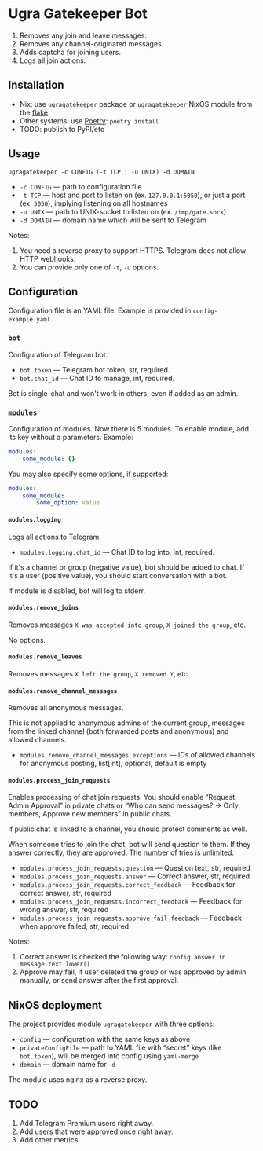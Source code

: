 # Ugra Gatekeeper Bot

1. Removes any join and leave messages.
2. Removes any channel-originated messages.
3. Adds captcha for joining users.
4. Logs all join actions.

## Installation

* Nix: use `ugragatekeeper` package or `ugragatekeeper` NixOS module from the [flake](https://nixos.wiki/wiki/Flakes)
* Other systems: use [Poetry](https://python-poetry.org/): `poetry install`
* TODO: publish to PyPI/etc

## Usage

```
ugragatekeeper -c CONFIG (-t TCP | -u UNIX) -d DOMAIN
```

* `-c CONFIG` — path to configuration file
* `-t TCP` — host and port to listen on (ex. `127.0.0.1:5050`), or just a port (ex. `5050`), implying listening on all hostnames
* `-u UNIX` — path to UNIX-socket to listen on (ex. `/tmp/gate.sock`)
* `-d DOMAIN` — domain name which will be sent to Telegram

Notes:
1. You need a reverse proxy to support HTTPS. Telegram does not allow HTTP webhooks.
2. You can provide only one of `-t`, `-u` options.

## Configuration

Configuration file is an YAML file. Example is provided in `config-example.yaml`.

### `bot`

Configuration of Telegram bot.

* `bot.token` — Telegram bot token, str, required.
* `bot.chat_id` — Chat ID to manage, int, required.

Bot is single-chat and won't work in others, even if added as an admin.

### `modules`

Configuration of modules. Now there is 5 modules. To enable module, add its key without a parameters. Example:

```yaml
modules:
    some_module: {}
```

You may also specify some options, if supported:

```yaml
modules:
    some_module:
        some_option: value
```

#### `modules.logging`

Logs all actions to Telegram.

* `modules.logging.chat_id` — Chat ID to log into, int, required.

If it's a channel or group (negative value), bot should be added to chat. If it's a user (positive value), you should start conversation with a bot.

If module is disabled, bot will log to stderr.

#### `modules.remove_joins`

Removes messages `X was accepted into group`, `X joined the group`, etc.

No options.

#### `modules.remove_leaves`

Removes messages `X left the group`, `X removed Y`, etc.

#### `modules.remove_channel_messages`

Removes all anonymous messages.

This is not applied to anonymous admins of the current group, messages from the linked channel (both forwarded posts and anonymous) and allowed channels.

* `modules.remove_channel_messages.exceptions` — IDs of allowed channels for anonymous posting, list[int], optional, default is empty

#### `modules.process_join_requests`

Enables processing of chat join requests. You should enable “Request Admin Approval” in private chats or “Who can send messages? → Only members, Approve new members” in public chats.

If public chat is linked to a channel, you should protect comments as well.

When someone tries to join the chat, bot will send question to them. If they answer correctly, they are approved. The number of tries is unlimited.

* `modules.process_join_requests.question` — Question text, str, required
* `modules.process_join_requests.answer` — Correct answer, str, required
* `modules.process_join_requests.correct_feedback` — Feedback for correct answer, str, required
* `modules.process_join_requests.incorrect_feedback` — Feedback for wrong answer, str, required
* `modules.process_join_requests.approve_fail_feedback` — Feedback when approve failed, str, required

Notes:
1. Correct answer is checked the following way: `config.answer in message.text.lower()`
2. Approve may fail, if user deleted the group or was approved by admin manually, or send answer after the first approval.

## NixOS deployment

The project provides module `ugragatekeeper` with three options:

* `config` — configuration with the same keys as above
* `privateConfigFile` — path to YAML file with “secret” keys (like `bot.token`), will be merged into config using `yaml-merge`
* `domain` — domain name for `-d`

The module uses nginx as a reverse proxy.

## TODO

1. Add Telegram Premium users right away.
2. Add users that were approved once right away.
3. Add other metrics.
